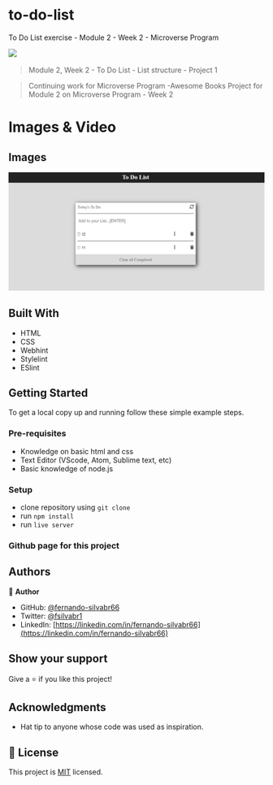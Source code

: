 # to-do-list
To Do List exercise - Module 2 - Week 2 - Microverse Program

![](https://img.shields.io/badge/Microverse-blueviolet)


> Module 2, Week 2 - To Do List - List structure - Project 1

> Continuing work for Microverse Program -Awesome Books Project for Module 2 on Microverse Program - Week 2


# Images & Video

## Images

![screenshot](./app-screenshot.JPG)

## Built With

- HTML
- CSS
- Webhint
- Stylelint
- ESlint

## Getting Started

To get a local copy up and running follow these simple example steps.

### Pre-requisites

- Knowledge on basic html and css
- Text Editor (VScode, Atom, Sublime text, etc)
- Basic knowledge of node.js

### Setup

- clone repository using `git clone`
- run `npm install`
- run `live server`

### Github page for this project



## Authors

👤 **Author**

- GitHub: [@fernando-silvabr66](https://github.com/fernando-silvabr66)
- Twitter: [@fsilvabr1](https://twitter.com/fsilvabr1)
- LinkedIn: [https://linkedin.com/in/fernando-silvabr66](https://linkedin.com/in/fernando-silvabr66)

## Show your support

Give a ⭐️ if you like this project!

## Acknowledgments

- Hat tip to anyone whose code was used as inspiration.

## 📝 License

This project is [MIT](./MIT.md) licensed.
